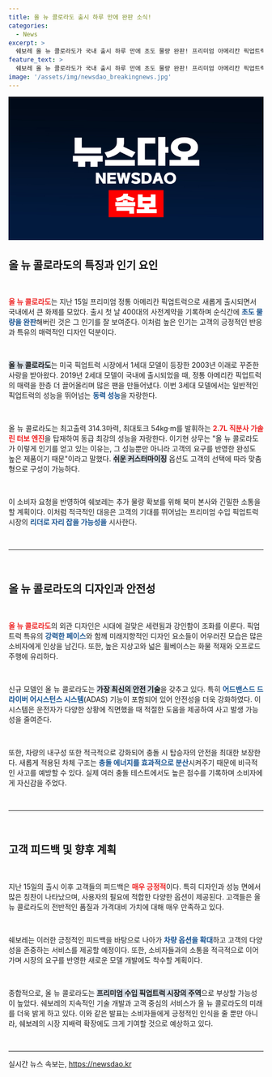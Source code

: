 ```yaml
---
title: 올 뉴 콜로라도 출시 하루 만에 완판 소식!
categories:
  - News
excerpt: >
  쉐보레 올 뉴 콜로라도가 국내 출시 하루 만에 초도 물량 완판! 프리미엄 아메리칸 픽업트럭의 새로운 찬란한 서막이 시작된다. 궁금하시다면 클릭하세요!
feature_text: >
  쉐보레 올 뉴 콜로라도가 국내 출시 하루 만에 초도 물량 완판! 프리미엄 아메리칸 픽업트럭의 새로운 찬란한 서막이 시작된다. 궁금하시다면 클릭하세요!
image: '/assets/img/newsdao_breakingnews.jpg'
---
```


<p><img src="/assets/img/newsdao_breakingnews.jpg" alt="ranknews 속보" /></p>

<h2 data-ke-size="size26">올 뉴 콜로라도의 특징과 인기 요인</h2>

<p data-ke-size="size16">&nbsp;</p>

<p><b><span style="color: #ee2323;">올 뉴 콜로라도</span></b>는 지난 15일 프리미엄 정통 아메리칸 픽업트럭으로 새롭게 출시되면서 국내에서 큰 화제를 모았다. 출시 첫 날 400대의 사전계약을 기록하며 순식간에 <b><span style="color: #1a5490;">초도 물량을 완판</span></b>해버린 것은 그 인기를 잘 보여준다. 이처럼 높은 인기는 고객의 긍정적인 반응과 특유의 매력적인 디자인 덕분이다. </p>

<p data-ke-size="size16">&nbsp;</p>

<p><b><span style="background-color: #21538527;">올 뉴 콜로라도</span></b>는 미국 픽업트럭 시장에서 1세대 모델이 등장한 2003년 이래로 꾸준한 사랑을 받아왔다. 2019년 2세대 모델이 국내에 출시되었을 때, 정통 아메리칸 픽업트럭의 매력을 한층 더 끌어올리며 많은 팬을 만들어냈다. 이번 3세대 모델에서는 일반적인 픽업트럭의 성능을 뛰어넘는 <b><span style="color: #1a5490;">동력 성능</span></b>을 자랑한다. </p>

<p data-ke-size="size16">&nbsp;</p>

<p>올 뉴 콜로라도는 최고출력 314.3마력, 최대토크 54kg·m를 발휘하는 <b><span style="color: #ee2323;">2.7L 직분사 가솔린 터보 엔진</span></b>을 탑재하여 동급 최강의 성능을 자랑한다. 이기현 상무는 "올 뉴 콜로라도가 이렇게 인기를 얻고 있는 이유는, 그 성능뿐만 아니라 고객의 요구를 반영한 완성도 높은 제품이기 때문"이라고 말했다.  <b><span style="background-color: #21538527;">쉬운 커스터마이징</span></b> 옵션도 고객의 선택에 따라 맞춤형으로 구성이 가능하다. </p>

<p data-ke-size="size16">&nbsp;</p>

<p>이 소비자 요청을 반영하여 쉐보레는 추가 물량 확보를 위해 북미 본사와 긴밀한 소통을 할 계획이다. 이처럼 적극적인 대응은 고객의 기대를 뛰어넘는 프리미엄 수입 픽업트럭 시장의 <b><span style="color: #1a5490;">리더로 자리 잡을 가능성을</span></b> 시사한다. </p>

<p data-ke-size="size16">&nbsp;</p>

<hr>

<p data-ke-size="size16">&nbsp;</p>

<h2 data-ke-size="size26">올 뉴 콜로라도의 디자인과 안전성</h2>

<p data-ke-size="size16">&nbsp;</p>

<p><b><span style="color: #ee2323;">올 뉴 콜로라도</span></b>의 외관 디자인은 시대에 걸맞은 세련됨과 강인함이 조화를 이룬다. 픽업트럭 특유의 <b><span style="color: #1a5490;">강력한 페이스</span></b>와 함께 미래지향적인 디자인 요소들이 어우러진 모습은 많은 소비자에게 인상을 남긴다. 또한, 높은 지상고와 넓은 휠베이스는 화물 적재와 오프로드 주행에 유리하다. </p>

<p data-ke-size="size16">&nbsp;</p>

<p>신규 모델인 올 뉴 콜로라도는 <b><span style="background-color: #21538527;">가장 최신의 안전 기술</span></b>을 갖추고 있다. 특히 <b><span style="color: #1a5490;">어드밴스드 드라이버 어시스턴스 시스템</span></b>(ADAS) 기능이 포함되어 있어 안전성을 더욱 강화하였다. 이 시스템은 운전자가 다양한 상황에 직면했을 때 적절한 도움을 제공하여 사고 발생 가능성을 줄여준다. </p>

<p data-ke-size="size16">&nbsp;</p>

<p>또한, 차량의 내구성 또한 적극적으로 강화되어 충돌 시 탑승자의 안전을 최대한 보장한다. 새롭게 적용된 차체 구조는 <b><span style="color: #1a5490;">충돌 에너지를 효과적으로 분산</span></b>시켜주기 때문에 비극적인 사고를 예방할 수 있다. 실제 여러 충돌 테스트에서도 높은 점수를 기록하며 소비자에게 자신감을 주었다. </p>

<p data-ke-size="size16">&nbsp;</p>

<hr>

<p data-ke-size="size16">&nbsp;</p>

<h2 data-ke-size="size26">고객 피드백 및 향후 계획</h2>

<p data-ke-size="size16">&nbsp;</p>

<p>지난 15일의 출시 이후 고객들의 피드백은 <b><span style="color: #ee2323;">매우 긍정적</span></b>이다. 특히 디자인과 성능 면에서 많은 칭찬이 나타났으며, 사용자의 필요에 적합한 다양한 옵션이 제공된다. 고객들은 올 뉴 콜로라도의 전반적인 품질과 가격대비 가치에 대해 매우 만족하고 있다. </p>

<p data-ke-size="size16">&nbsp;</p>

<p>쉐보레는 이러한 긍정적인 피드백을 바탕으로 나아가 <b><span style="color: #1a5490;">차량 옵션을 확대</span></b>하고 고객의 다양성을 존중하는 서비스를 제공할 예정이다. 또한, 소비자들과의 소통을 적극적으로 이어가며 시장의 요구를 반영한 새로운 모델 개발에도 착수할 계획이다.</p>

<p data-ke-size="size16">&nbsp;</p>

<p>종합적으로, 올 뉴 콜로라도는 <b><span style="background-color: #21538527;">프리미엄 수입 픽업트럭 시장의 주역</span></b>으로 부상할 가능성이 높았다. 쉐보레의 지속적인 기술 개발과 고객 중심의 서비스가 올 뉴 콜로라도의 미래를 더욱 밝게 하고 있다. 이와 같은 발표는 소비자들에게 긍정적인 인식을 줄 뿐만 아니라, 쉐보레의 시장 지배력 확장에도 크게 기여할 것으로 예상하고 있다. </p>

<p data-ke-size="size16">&nbsp;</p>

<hr>
실시간 뉴스 속보는, <a href="https://newsdao.kr" rel="dofollow">https://newsdao.kr</a>


